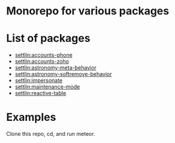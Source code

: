 Monorepo for various packages
==============================

# List of packages

- [settlin:accounts-phone](packages/accounts-phone/README.md)
- [settlin:accounts-zoho](packages/accounts-zoho/README.md)
- [settlin:astronomy-meta-behavior](packages/astronomy-meta-behavior/README.md)
- [settlin:astronomy-softremove-behavior](packages/astronomy-softremove-behavior/README.md)
- [settlin:impersonate](packages/astronomy-impersonate/README.md)
- [settlin:maintenance-mode](packages/maintenance-mode/README.md)
- [settlin:reactive-table](packages/reactive-table/README.md)

# Examples

Clone this repo, cd, and run meteor.
